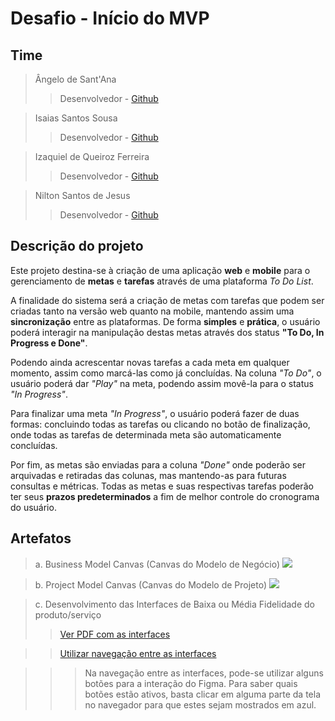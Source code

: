 # Desafio - Início do MVP

## Time
> Ângelo de Sant'Ana
>> Desenvolvedor - [Github](https://github.com/AngeloDias)

> Isaias Santos Sousa
>> Desenvolvedor - [Github](https://github.com/IsaiasSantosS)

> Izaquiel de Queiroz Ferreira
>> Desenvolvedor - [Github](https://github.com/kqueiroz)

> Nilton Santos de Jesus
>> Desenvolvedor - [Github](https://github.com/nsj2)

## Descrição do projeto

Este projeto destina-se à criação de uma aplicação **web** e **mobile** para o gerenciamento de **metas** e **tarefas** através de uma plataforma _To Do List_. 

A finalidade do sistema será a criação de metas com tarefas que podem ser criadas tanto na versão web quanto na mobile, mantendo assim uma **sincronização** entre as plataformas. De forma **simples** e **prática**, o usuário poderá interagir na manipulação destas metas através dos status **"To Do, In Progress e Done"**. 

Podendo ainda acrescentar novas tarefas a cada meta em qualquer momento, assim como marcá-las como já concluídas. Na coluna _"To Do"_, o usuário poderá dar _"Play"_ na meta, podendo assim movê-la para o status _"In Progress"_. 

Para finalizar uma meta _"In Progress"_, o usuário poderá fazer de duas formas: concluindo todas as tarefas ou clicando no botão de finalização, onde todas as tarefas de determinada meta são automaticamente concluídas. 

Por fim, as metas são enviadas para a coluna _"Done"_ onde poderão ser arquivadas e retiradas das colunas, mas mantendo-as para futuras consultas e métricas. Todas as metas e suas respectivas tarefas poderão ter seus **prazos predeterminados** a fim de melhor controle do cronograma do usuário.

## Artefatos
> a. Business Model Canvas (Canvas do Modelo de Negócio)
![](https://github.com/kqueiroz/toDoList/blob/main/BMC/a.%20Business%20Model%20Canvas%20(Canvas%20do%20Modelo%20de%20Neg%C3%B3cio).png)

> b. Project Model Canvas (Canvas do Modelo de Projeto)
![](https://github.com/kqueiroz/toDoList/blob/main/PMC/b.%20Project%20Model%20Canvas%20(Canvas%20do%20Modelo%20de%20Projeto).png)

> c. Desenvolvimento das Interfaces de Baixa ou Média Fidelidade do produto/serviço
>> [Ver PDF com as interfaces](https://github.com/kqueiroz/toDoList/blob/main/Interfaces/Interfaces.pdf)

>> [Utilizar navegação entre as interfaces](https://www.figma.com/proto/ycGy1Yp62ObkYlxlZ9msXL/Interfaces?node-id=47%3A144&scaling=min-zoom)

>>> Na navegação entre as interfaces, pode-se utilizar alguns botões para a interação do Figma. Para saber quais botões estão ativos, basta clicar em alguma parte da tela no navegador para que estes sejam mostrados em azul.



